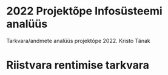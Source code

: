 # 2022 Projektõpe Infosüsteemi analüüs
Tarkvara/andmete analüüs projektõpe 2022.
Kristo Tänak

# Riistvara rentimise tarkvara
